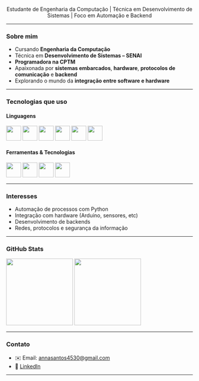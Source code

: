 
<p align="center"> Estudante de Engenharia da Computação | Técnica em Desenvolvimento de Sistemas | Foco em Automação e Backend</p>

---

###  Sobre mim

-  Cursando **Engenharia da Computação**
-  Técnica em **Desenvolvimento de Sistemas – SENAI**
-  **Programadora na CPTM**
-  Apaixonada por **sistemas embarcados**, **hardware**, **protocolos de comunicação** e **backend**
-  Explorando o mundo da **integração entre software e hardware**

---

###  Tecnologias que uso

#### Linguagens
<p align="left">
  <img src="https://cdn.jsdelivr.net/gh/devicons/devicon/icons/python/python-original.svg" width="40" height="40"/>
  <img src="https://cdn.jsdelivr.net/gh/devicons/devicon/icons/cplusplus/cplusplus-original.svg" width="40" height="40"/>
  <img src="https://cdn.jsdelivr.net/gh/devicons/devicon/icons/csharp/csharp-original.svg" width="40" height="40"/>
  <img src="https://cdn.jsdelivr.net/gh/devicons/devicon/icons/html5/html5-original.svg" width="40" height="40"/>
  <img src="https://cdn.jsdelivr.net/gh/devicons/devicon/icons/css3/css3-original.svg" width="40" height="40"/>
  <img src="https://cdn.jsdelivr.net/gh/devicons/devicon/icons/javascript/javascript-original.svg" width="40" height="40"/>
</p>

#### Ferramentas & Tecnologias
<p align="left">
  <img src="https://cdn.jsdelivr.net/gh/devicons/devicon/icons/git/git-original.svg" width="40" height="40"/>
  <img src="https://cdn.jsdelivr.net/gh/devicons/devicon/icons/github/github-original.svg" width="40" height="40"/>
  <img src="https://cdn.jsdelivr.net/gh/devicons/devicon/icons/linux/linux-original.svg" width="40" height="40"/>
  <img src="https://cdn.jsdelivr.net/gh/devicons/devicon/icons/vscode/vscode-original.svg" width="40" height="40"/>
</p>

---

###  Interesses

-  Automação de processos com Python
-  Integração com hardware (Arduino, sensores, etc)
-  Desenvolvimento de backends 
-  Redes, protocolos e segurança da informação


---

###  GitHub Stats

<p align="left">
  <img height="180em" src="https://github-readme-stats.vercel.app/api?username=Axwrsy&show_icons=true&theme=tokyonight" />
  <img height="180em" src="https://github-readme-stats.vercel.app/api/top-langs/?username=Axwrsy&layout=compact&langs_count=6&theme=tokyonight"/>
</p>

---

###  Contato

- ✉️ Email: annasantos4530@gmail.com  
- 🔗 [LinkedIn](https://www.linkedin.com/in/anacsdp777/)  


---


